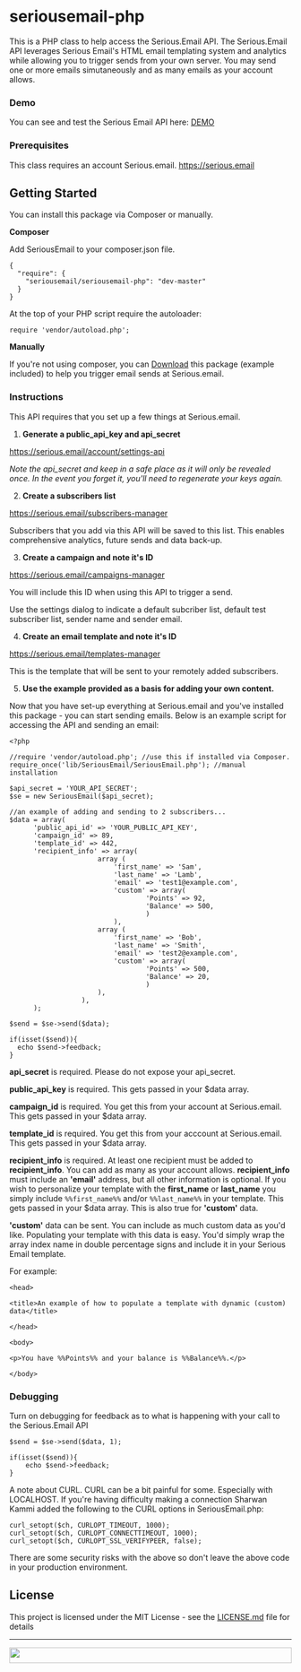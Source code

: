 # seriousemail-php

This is a PHP class to help access the Serious.Email API.  The Serious.Email API leverages Serious Email's HTML email templating system and analytics while allowing you to trigger sends from your own server.  You may send one or more emails simutaneously and as many emails as your account allows. 

### Demo

You can see and test the Serious Email API here:  [DEMO](https://serious.email/api-demo)

### Prerequisites

This class requires an account Serious.email.  https://serious.email

## Getting Started

You can install this package via Composer or manually.  

**Composer**

Add SeriousEmail to your composer.json file. 

```
{
  "require": {
    "seriousemail/seriousemail-php": "dev-master"
  }
}

```
At the top of your PHP script require the autoloader:

```
require 'vendor/autoload.php';

```

**Manually**

If you're not using composer, you can [Download](https://github.com/dommermuth/seriousemail-php/archive/master.zip) this package (example included) to help you trigger email sends at Serious.email.

### Instructions

This API requires that you set up a few things at Serious.email.

1. **Generate a public_api_key and api_secret**

  https://serious.email/account/settings-api

  *Note the api_secret and keep in a safe place as it will only be revealed once.  In the event you forget it, you'll need to regenerate your keys again.*


2. **Create a subscribers list**

  https://serious.email/subscribers-manager

  Subscribers that you add via this API will be saved to this list.  This enables comprehensive analytics, future sends and data back-up.


3. **Create a campaign and note it's ID**

  https://serious.email/campaigns-manager

  You will include this ID when using this API to trigger a send.

  Use the settings dialog to indicate a default subcriber list, default test subscriber list, sender name and sender email.


4. **Create an email template and note it's ID**

  https://serious.email/templates-manager

  This is the template that will be sent to your remotely added subscribers.


5. **Use the example provided as a basis for adding your own content.**

  Now that you have set-up everything at Serious.email and you've installed this package - you can start sending emails.  Below is an example script for accessing the API and sending an email:

  ```
<?php

//require 'vendor/autoload.php'; //use this if installed via Composer.
require_once('lib/SeriousEmail/SeriousEmail.php'); //manual installation

$api_secret = 'YOUR_API_SECRET';
$se = new SeriousEmail($api_secret);

//an example of adding and sending to 2 subscribers...
$data = array(
		'public_api_id' => 'YOUR_PUBLIC_API_KEY', 
		'campaign_id' => 89,
		'template_id' => 442,
		'recipient_info' => array(		
						array (								
							'first_name' => 'Sam',
							'last_name' => 'Lamb',
							'email' => 'test1@example.com',
							'custom' => array(
									'Points' => 92,
									'Balance' => 500,
									)	
							),								
						array (								
							'first_name' => 'Bob',
							'last_name' => 'Smith',
							'email' => 'test2@example.com',
							'custom' => array(
									'Points' => 500,
									'Balance' => 20,
									)
						),							
					),
	    );

$send = $se->send($data);

if(isset($send)){
	echo $send->feedback;
}
  ```

  **api_secret** is required. Please do not expose your api_secret.

  **public_api_key** is required.  This gets passed in your $data array.

  **campaign_id** is required.  You get this from your account at Serious.email. This gets passed in your $data array.

  **template_id** is required.  You get this from your acccount at Serious.email. This gets passed in your $data array.

  **recipient_info** is required.  At least one recipient must be added to **recipient_info**.  You can add as many as your account allows.  **recipient_info** must include an **'email'** address, but all other information is optional.  If you wish to personalize your template with the **first_name** or **last_name** you simply include `%%first_name%%` and/or `%%last_name%%` in your template. This gets passed in your $data array.  This is also true for **'custom'** data.

  **'custom'** data can be sent.  You can include as much custom data as you'd like. Populating your template with this data is easy.  You'd simply wrap the array index name in double percentage signs and include it in your Serious Email template. 

  For example:

  ```
<head>

<title>An example of how to populate a template with dynamic (custom) data</title>

</head>

<body>

<p>You have %%Points%% and your balance is %%Balance%%.</p>

</body>
  ```

### Debugging

Turn on debugging for feedback as to what is happening with your call to the Serious.Email API

```
$send = $se->send($data, 1);

if(isset($send)){
    echo $send->feedback;
}

```

A note about CURL.  CURL can be a bit painful for some.  Especially with LOCALHOST. If you're having difficulty making a connection Sharwan Kammi added the following to the CURL options in SeriousEmail.php: 

```
curl_setopt($ch, CURLOPT_TIMEOUT, 1000);
curl_setopt($ch, CURLOPT_CONNECTTIMEOUT, 1000);
curl_setopt($ch, CURLOPT_SSL_VERIFYPEER, false);

```

There are some security risks with the above so don't leave the above code in your production environment.  

## License

This project is licensed under the MIT License - see the [LICENSE.md](LICENSE.md) file for details

---



<a href="https://serious.email">
  <img src="https://serious.email/images/logo.svg" width="100%" height="28">
</a>

